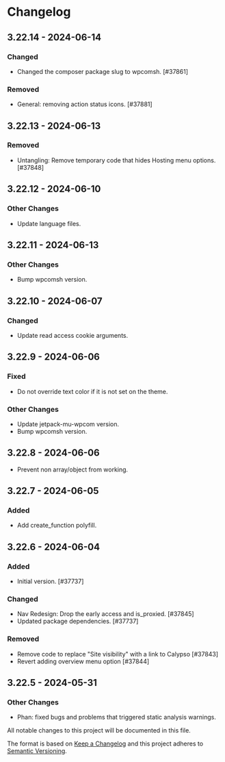 # Changelog

## 3.22.14 - 2024-06-14
### Changed
- Changed the composer package slug to wpcomsh. [#37861]

### Removed
- General: removing action status icons. [#37881]

## 3.22.13 - 2024-06-13
### Removed
- Untangling: Remove temporary code that hides Hosting menu options. [#37848]

## 3.22.12 - 2024-06-10
### Other Changes
- Update language files.

## 3.22.11 - 2024-06-13
### Other Changes
- Bump wpcomsh version.

## 3.22.10 - 2024-06-07
### Changed
- Update read access cookie arguments.

## 3.22.9 - 2024-06-06
### Fixed
- Do not override text color if it is not set on the theme.

### Other Changes
- Update jetpack-mu-wpcom version.
- Bump wpcomsh version.

## 3.22.8 - 2024-06-06

- Prevent non array/object from working.

## 3.22.7 - 2024-06-05
### Added
- Add create_function polyfill.

## 3.22.6 - 2024-06-04
### Added
- Initial version. [#37737]

### Changed
- Nav Redesign: Drop the early access and is_proxied. [#37845]
- Updated package dependencies. [#37737]

### Removed
- Remove code to replace "Site visibility" with a link to Calypso [#37843]
- Revert adding overview menu option [#37844]

## 3.22.5 - 2024-05-31
### Other Changes
- Phan: fixed bugs and problems that triggered static analysis warnings.

[13.3]: https://wp.me/p1moTy-19qu

All notable changes to this project will be documented in this file.

The format is based on [Keep a Changelog](https://keepachangelog.com/en/1.0.0/)
and this project adheres to [Semantic Versioning](https://semver.org/spec/v2.0.0.html).
